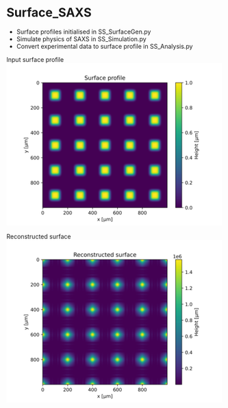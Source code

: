 # Surface_SAXS

- Surface profiles initialised in SS_SurfaceGen.py
- Simulate physics of SAXS in SS_Simulation.py
- Convert experimental data to surface profile in SS_Analysis.py

Input surface profile
![Surface](https://github.com/EliasFink122/Surface_SAXS/blob/main/Imgs/surface.png?raw=true)

Reconstructed surface
![Reconstructed](https://github.com/EliasFink122/Surface_SAXS/blob/main/Imgs/reconstructed_surface.png?raw=true)